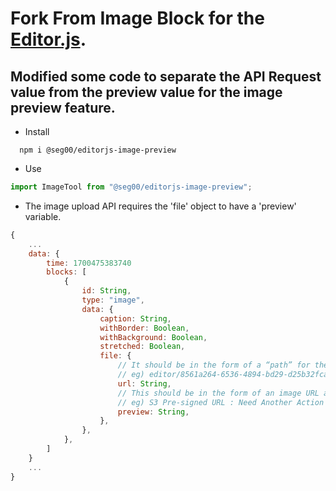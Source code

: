 # Fork From Image Block for the [Editor.js](https://editorjs.io).

## Modified some code to separate the API Request value from the preview value for the image preview feature.

- Install
```shell
  npm i @seg00/editorjs-image-preview
```

- Use
```javascript
import ImageTool from "@seg00/editorjs-image-preview";
```

- The image upload API requires the 'file' object to have a 'preview' variable.
```javascript
{
    ...
    data: {
        time: 1700475383740
        blocks: [
            {
                id: String,
                type: "image",
                data: {
                    caption: String,
                    withBorder: Boolean,
                    withBackground: Boolean,
                    stretched: Boolean,
                    file: {
                        // It should be in the form of a “path” for the image upload API and DB storage.
                        // eg) editor/8561a264-6536-4894-bd29-d25b32fca273
                        url: String,
                        // This should be in the form of an image URL as a preview in the editor.
                        // eg) S3 Pre-signed URL : Need Another Action
                        preview: String,
                    },
                },
            },
        ]
    }
    ...
}
```
